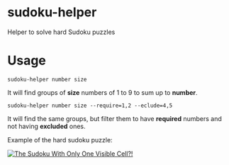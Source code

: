 # sudoku-helper
Helper to solve hard Sudoku puzzles

# Usage

```
sudoku-helper number size
```

It will find groups of **size** numbers of 1 to 9 to sum up to **number**.

```
sudoku-helper number size --require=1,2 --eclude=4,5
```

It will find the same groups, but filter them to have **required** numbers and not having **excluded** ones.

Example of the hard sudoku puzzle:

[![The Sudoku With Only One Visible Cell?!](https://img.youtube.com/vi/b_TdnCGKEAI/maxresdefault.jpg)](https://www.youtube.com/watch?v=b_TdnCGKEAI)
